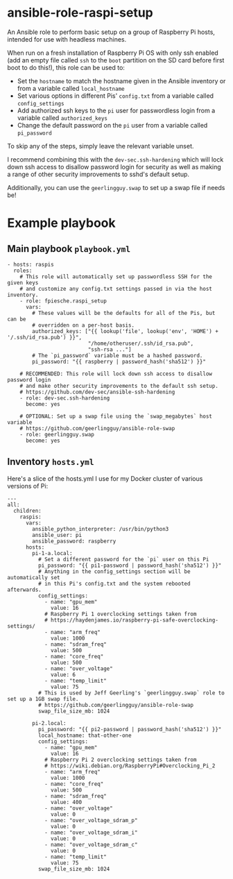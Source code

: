 # ansible-role-raspi-setup

An Ansible role to perform basic setup on a group of Raspberry Pi hosts, intended for use
with headless machines.

When run on a fresh installation of Raspberry Pi OS with only ssh enabled (add an empty file
called `ssh` to the `boot` partition on the SD card before first boot to do this!), this
role can be used to:

  * Set the `hostname` to match the hostname given in the Ansible inventory or from a variable called `local_hostname`
  * Set various options in different Pis' `config.txt` from a variable called `config_settings`
  * Add authorized ssh keys to the `pi` user for passwordless login from a variable called `authorized_keys`
  * Change the default password on the `pi` user from a variable called `pi_password`

To skip any of the steps, simply leave the relevant variable unset.

I recommend combining this with the `dev-sec.ssh-hardening` which will lock down ssh access
to disallow password login for security as well as making a range of other security improvements
to sshd's default setup.

Additionally, you can use the `geerlingguy.swap` to set up a swap file if needs be!

# Example playbook

## Main playbook `playbook.yml`

    - hosts: raspis
      roles:
        # This role will automatically set up passwordless SSH for the given keys
        # and customize any config.txt settings passed in via the host inventory.
        - role: fpiesche.raspi_setup
          vars:
            # These values will be the defaults for all of the Pis, but can be
            # overridden on a per-host basis.            
            authorized_keys: ["{{ lookup('file', lookup('env', 'HOME') + '/.ssh/id_rsa.pub') }}",
                              "/home/otheruser/.ssh/id_rsa.pub",
                              "ssh-rsa ..."]
            # The `pi_password` variable must be a hashed password.
            pi_password: "{{ raspberry | password_hash('sha512') }}"

        # RECOMMENDED: This role will lock down ssh access to disallow password login
        # and make other security improvements to the default ssh setup.
        # https://github.com/dev-sec/ansible-ssh-hardening
        - role: dev-sec.ssh-hardening
          become: yes
        
        # OPTIONAL: Set up a swap file using the `swap_megabytes` host variable
        # https://github.com/geerlingguy/ansible-role-swap
        - role: geerlingguy.swap
          become: yes

## Inventory `hosts.yml`

Here's a slice of the hosts.yml I use for my Docker cluster of various versions of Pi:

    ---
    all:
      children:
        raspis:
          vars:
            ansible_python_interpreter: /usr/bin/python3
            ansible_user: pi
            ansible_password: raspberry
          hosts:
            pi-1-a.local:
              # Set a different password for the `pi` user on this Pi
              pi_password: "{{ pi1-password | password_hash('sha512') }}"
              # Anything in the config_settings section will be automatically set
              # in this Pi's config.txt and the system rebooted afterwards.
              config_settings:
                - name: "gpu_mem"
                  value: 16
                # Raspberry Pi 1 overclocking settings taken from
                # https://haydenjames.io/raspberry-pi-safe-overclocking-settings/
                - name: "arm_freq"
                  value: 1000
                - name: "sdram_freq"
                  value: 500
                - name: "core_freq"
                  value: 500
                - name: "over_voltage"
                  value: 6
                - name: "temp_limit"
                  value: 75
              # This is used by Jeff Geerling's `geerlingguy.swap` role to set up a 1GB swap file.
              # https://github.com/geerlingguy/ansible-role-swap
              swap_file_size_mb: 1024

            pi-2.local:
              pi_password: "{{ pi2-password | password_hash('sha512') }}"
              local_hostname: that-other-one
              config_settings:
                - name: "gpu_mem"
                  value: 16
                # Raspberry Pi 2 overclocking settings taken from
                # https://wiki.debian.org/RaspberryPi#Overclocking_Pi_2
                - name: "arm_freq"
                  value: 1000
                - name: "core_freq"
                  value: 500
                - name: "sdram_freq"
                  value: 400
                - name: "over_voltage"
                  value: 0
                - name: "over_voltage_sdram_p"
                  value: 0
                - name: "over_voltage_sdram_i"
                  value: 0
                - name: "over_voltage_sdram_c"
                  value: 0
                - name: "temp_limit"
                  value: 75
              swap_file_size_mb: 1024

